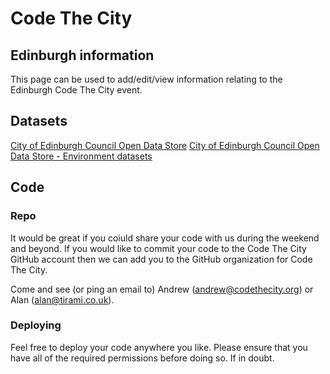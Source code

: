 # Code The City

## Edinburgh information

This page can be used to add/edit/view information relating to the Edinburgh Code The City event.


## Datasets

[City of Edinburgh Council Open Data Store](http://www.edinburghopendata.info/)
[City of Edinburgh Council Open Data Store - Environment datasets](http://www.edinburghopendata.info/group/environment)


## Code

### Repo

It would be great if you coiuld share your code with us during the weekend and beyond. If you would like to commit your code to the Code The City GitHub account then we can add you to the GitHub organization for Code The City.

Come and see (or ping an email to) Andrew (andrew@codethecity.org) or Alan (alan@tirami.co.uk).

### Deploying

Feel free to deploy your code anywhere you like. Please ensure that you have all of the required permissions before doing so. If in doubt.
